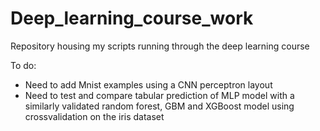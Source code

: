 # Deep_learning_course_work
Repository housing my scripts running through the deep learning course

To do:
- Need to add Mnist examples using a CNN perceptron layout
- Need to test and compare tabular prediction of MLP model with a similarly validated random forest, GBM and XGBoost model using crossvalidation on the iris dataset
